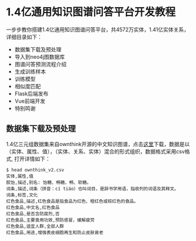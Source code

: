 # 1.4亿通用知识图谱问答平台开发教程

一步步教你搭建1.4亿通用知识图谱问答平台，共4572万实体，1.41亿实体关系，详细目录如下：
* 数据集下载及预处理
* 导入到neo4j图数据库
* 图谱问答预测流程介绍
* 生成训练样本
* 训练模型
* 相似度匹配
* Flask后端发布
* Vue前端开发
* 特别鸣谢

## 数据集下载及预处理
1.4亿三元组数据集来自ownthink开源的中文知识图谱，点击[这里](https://github.com/ownthink/KnowledgeGraphData)下载，数据是以（实体、属性、值），（实体、关系、实体）混合的形式组织，数据格式采用csv格式, 打开详情如下：
```
$ head ownthink_v2.csv
实体,属性,值
胶饴,描述,别名: 饴糖、畅糖、畅、软糖。
词条,描述,词条（拼音：cí tiáo）也叫词目，是辞书学用语，指收列的词语及其释文。
词条,标签,文化
红色食品,描述,红色食品是指食品为红色、橙红色或棕红色的食品。
红色食品,中文名,红色食品
红色食品,是否含防腐剂,否
红色食品,主要食用功效,预防感冒，缓解疲劳
红色食品,适宜人群,全部人群
红色食品,用途,增强表皮细胞再生和防止皮肤衰老
```


